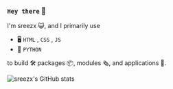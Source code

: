 ### `Hey there` 👋
I'm sreezx 😺, and I primarily use
 - 🖥️ `HTML` , `CSS` , `JS`
 - 🐍 `PYTHON`

to build 🛠️ packages 📦, modules 🗞️, and applications 💾.

![sreezx's GitHub stats](https://github-readme-stats.vercel.app/api?username=sreezx&show_icons=true&theme=dracula)
